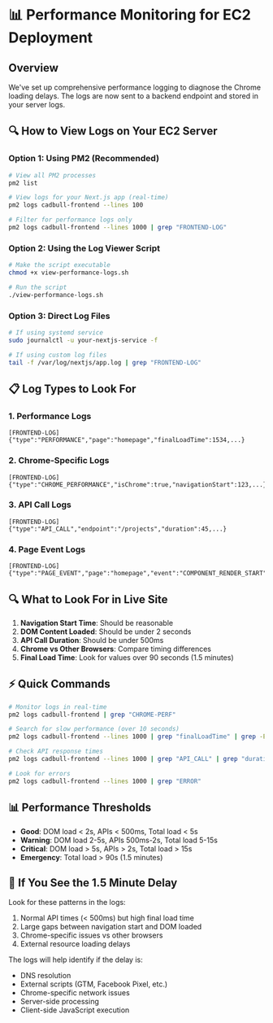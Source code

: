 # 📊 Performance Monitoring for EC2 Deployment

## Overview
We've set up comprehensive performance logging to diagnose the Chrome loading delays. The logs are now sent to a backend endpoint and stored in your server logs.

## 🔍 How to View Logs on Your EC2 Server

### Option 1: Using PM2 (Recommended)
```bash
# View all PM2 processes
pm2 list

# View logs for your Next.js app (real-time)
pm2 logs cadbull-frontend --lines 100

# Filter for performance logs only
pm2 logs cadbull-frontend --lines 1000 | grep "FRONTEND-LOG"
```

### Option 2: Using the Log Viewer Script
```bash
# Make the script executable
chmod +x view-performance-logs.sh

# Run the script
./view-performance-logs.sh
```

### Option 3: Direct Log Files
```bash
# If using systemd service
sudo journalctl -u your-nextjs-service -f

# If using custom log files
tail -f /var/log/nextjs/app.log | grep "FRONTEND-LOG"
```

## 📋 Log Types to Look For

### 1. Performance Logs
```
[FRONTEND-LOG] {"type":"PERFORMANCE","page":"homepage","finalLoadTime":1534,...}
```

### 2. Chrome-Specific Logs
```
[FRONTEND-LOG] {"type":"CHROME_PERFORMANCE","isChrome":true,"navigationStart":123,...}
```

### 3. API Call Logs
```
[FRONTEND-LOG] {"type":"API_CALL","endpoint":"/projects","duration":45,...}
```

### 4. Page Event Logs
```
[FRONTEND-LOG] {"type":"PAGE_EVENT","page":"homepage","event":"COMPONENT_RENDER_START",...}
```

## 🔍 What to Look For in Live Site

1. **Navigation Start Time**: Should be reasonable
2. **DOM Content Loaded**: Should be under 2 seconds
3. **API Call Duration**: Should be under 500ms
4. **Chrome vs Other Browsers**: Compare timing differences
5. **Final Load Time**: Look for values over 90 seconds (1.5 minutes)

## ⚡ Quick Commands

```bash
# Monitor logs in real-time
pm2 logs cadbull-frontend | grep "CHROME-PERF"

# Search for slow performance (over 10 seconds)
pm2 logs cadbull-frontend --lines 1000 | grep "finalLoadTime" | grep -E "[0-9]{5,}"

# Check API response times
pm2 logs cadbull-frontend --lines 1000 | grep "API_CALL" | grep "duration"

# Look for errors
pm2 logs cadbull-frontend --lines 1000 | grep "ERROR"
```

## 📊 Performance Thresholds

- **Good**: DOM load < 2s, APIs < 500ms, Total load < 5s
- **Warning**: DOM load 2-5s, APIs 500ms-2s, Total load 5-15s  
- **Critical**: DOM load > 5s, APIs > 2s, Total load > 15s
- **Emergency**: Total load > 90s (1.5 minutes)

## 🚨 If You See the 1.5 Minute Delay

Look for these patterns in the logs:
1. Normal API times (< 500ms) but high final load time
2. Large gaps between navigation start and DOM loaded
3. Chrome-specific issues vs other browsers
4. External resource loading delays

The logs will help identify if the delay is:
- DNS resolution
- External scripts (GTM, Facebook Pixel, etc.)
- Chrome-specific network issues  
- Server-side processing
- Client-side JavaScript execution
